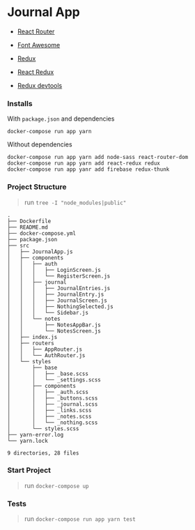 # Journal App

- [React Router][react_router]

- [Font Awesome][font_awesome]

- [Redux][reduxjs]
- [React Redux][react_redux]
- [Redux devtools][redux_devtools]

[react_router]: https://reacttraining.com/react-router/web/guides/quick-start

[font_awesome]: https://cdnjs.com/libraries/font-awesome

[reduxjs]: https://es.redux.js.org/
[react_redux]: https://react-redux.js.org/
[redux_devtools]: https://github.com/zalmoxisus/redux-devtools-extension#usage

### Installs

With `package.json` and dependencies
```shell
docker-compose run app yarn
```

Without dependencies
```shell
docker-compose run app yarn add node-sass react-router-dom
docker-compose run app yarn add react-redux redux
docker-compose run app yanr add firebase redux-thunk
```

### Project Structure

> run `tree -I "node_modules|public"`
```shell
.
├── Dockerfile
├── README.md
├── docker-compose.yml
├── package.json
├── src
│   ├── JournalApp.js
│   ├── components
│   │   ├── auth
│   │   │   ├── LoginScreen.js
│   │   │   └── RegisterScreen.js
│   │   ├── journal
│   │   │   ├── JournalEntries.js
│   │   │   ├── JournalEntry.js
│   │   │   ├── JournalScreen.js
│   │   │   ├── NothingSelected.js
│   │   │   └── Sidebar.js
│   │   └── notes
│   │       ├── NotesAppBar.js
│   │       └── NotesScreen.js
│   ├── index.js
│   ├── routers
│   │   ├── AppRouter.js
│   │   └── AuthRouter.js
│   └── styles
│       ├── base
│       │   ├── _base.scss
│       │   └── _settings.scss
│       ├── components
│       │   ├── _auth.scss
│       │   ├── _buttons.scss
│       │   ├── _journal.scss
│       │   ├── _links.scss
│       │   ├── _notes.scss
│       │   └── _nothing.scss
│       └── styles.scss
├── yarn-error.log
└── yarn.lock

9 directories, 28 files
```

### Start Project

> run `docker-compose up`

### Tests

> run `docker-compose run app yarn test`

